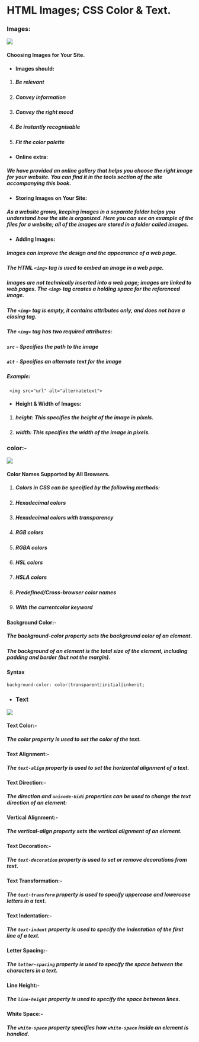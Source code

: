 # HTML Images; CSS Color & Text.

### Images:

![](https://www.easytolearning.com/webroot/ck_files/files/html-image-tag.png)

#### Choosing Images for Your Site.

- #### Images should:

1. ##### Be relevant
2. ##### Convey information
3. ##### Convey the right mood
4. ##### Be instantly recognisable
5. ##### Fit the color palette

- #### Online extra:

##### We have provided an online gallery that helps you choose the right image for your website. You can find it in the tools section of the site accompanying this book.

- #### Storing Images on Your Site:

##### As a website grows, keeping images in a separate folder helps you understand how the site is organized. Here you can see an example of the files for a website; all of the images are stored in a folder called images.

- #### Adding Images:

##### Images can improve the design and the appearance of a web page.

##### The HTML `<img>` tag is used to embed an image in a web page.

##### Images are not technically inserted into a web page; images are linked to web pages. The `<img>` tag creates a holding space for the referenced image.

##### The `<img>` tag is empty, it contains attributes only, and does not have a closing tag.

##### The `<img>` tag has two required attributes:

##### `src` - Specifies the path to the image
##### `alt` - Specifies an alternate text for the image

##### Example:
```
 <img src="url" alt="alternatetext">
```

- #### Height & Width of Images:

1. ##### height: This specifies the height of the image in pixels.

2. ##### width: This specifies the width of the image in pixels.

### color:-

![](https://cdn.britannica.com/70/191970-131-A85628DA/Color-wheel-light-color-spectrum.jpg)

#### Color Names Supported by All Browsers.

1. ##### Colors in CSS can be specified by the following methods:
2. ##### Hexadecimal colors
3. ##### Hexadecimal colors with transparency
4. ##### RGB colors
5. ##### RGBA colors
6. ##### HSL colors
7. ##### HSLA colors
8. ##### Predefined/Cross-browser color names
9. ##### With the currentcolor keyword

#### Background Color:-

##### The background-color property sets the background color of an element.

##### The background of an element is the total size of the element, including padding and border (but not the margin).

#### Syntax
```
background-color: color|transparent|initial|inherit;
```
- ### Text

![](https://cdn.educba.com/academy/wp-content/uploads/2019/08/CSS-Text-Formatting-Properties2.png)

#### Text Color:-

##### The color property is used to set the color of the text.

#### Text Alignment:- 

##### The `text-align` property is used to set the horizontal alignment of a text.

#### Text Direction:-

##### The direction and `unicode-bidi` properties can be used to change the text direction of an element:

#### Vertical Alignment:-

##### The vertical-align property sets the vertical alignment of an element.

#### Text Decoration:-

##### The `text-decoration` property is used to set or remove decorations from text.

#### Text Transformation:-

##### The `text-transform` property is used to specify uppercase and lowercase letters in a text.

#### Text Indentation:-

##### The `text-indent` property is used to specify the indentation of the first line of a text.

#### Letter Spacing:- 

##### The `letter-spacing` property is used to specify the space between the characters in a text.

#### Line Height:-

##### The `line-height` property is used to specify the space between lines.

#### White Space:-

##### The `white-space` property specifies how `white-space` inside an element is handled.










